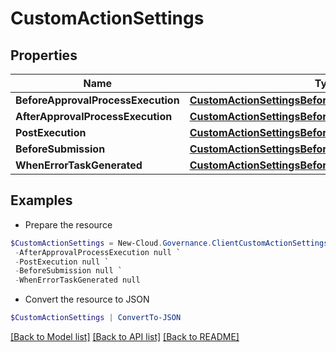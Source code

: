 # CustomActionSettings
## Properties

Name | Type | Description | Notes
------------ | ------------- | ------------- | -------------
**BeforeApprovalProcessExecution** | [**CustomActionSettingsBeforeApprovalProcessExecution**](CustomActionSettingsBeforeApprovalProcessExecution.md) |  | [optional] 
**AfterApprovalProcessExecution** | [**CustomActionSettingsBeforeApprovalProcessExecution**](CustomActionSettingsBeforeApprovalProcessExecution.md) |  | [optional] 
**PostExecution** | [**CustomActionSettingsBeforeApprovalProcessExecution**](CustomActionSettingsBeforeApprovalProcessExecution.md) |  | [optional] 
**BeforeSubmission** | [**CustomActionSettingsBeforeApprovalProcessExecution**](CustomActionSettingsBeforeApprovalProcessExecution.md) |  | [optional] 
**WhenErrorTaskGenerated** | [**CustomActionSettingsBeforeApprovalProcessExecution**](CustomActionSettingsBeforeApprovalProcessExecution.md) |  | [optional] 

## Examples

- Prepare the resource
```powershell
$CustomActionSettings = New-Cloud.Governance.ClientCustomActionSettings  -BeforeApprovalProcessExecution null `
 -AfterApprovalProcessExecution null `
 -PostExecution null `
 -BeforeSubmission null `
 -WhenErrorTaskGenerated null
```

- Convert the resource to JSON
```powershell
$CustomActionSettings | ConvertTo-JSON
```

[[Back to Model list]](../README.md#documentation-for-models) [[Back to API list]](../README.md#documentation-for-api-endpoints) [[Back to README]](../README.md)

